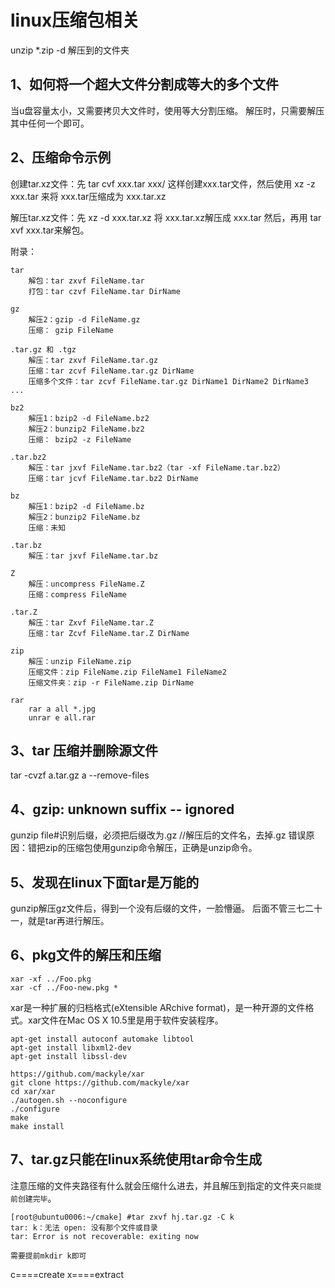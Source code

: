 # linux压缩包相关

unzip *.zip -d 解压到的文件夹

## 1、如何将一个超大文件分割成等大的多个文件
当u盘容量太小，又需要拷贝大文件时，使用等大分割压缩。
解压时，只需要解压其中任何一个即可。

## 2、压缩命令示例
创建tar.xz文件：先 tar cvf xxx.tar xxx/ 这样创建xxx.tar文件，然后使用 xz -z xxx.tar 来将 xxx.tar压缩成为 xxx.tar.xz

解压tar.xz文件：先 xz -d xxx.tar.xz 将 xxx.tar.xz解压成 xxx.tar 然后，再用 tar xvf xxx.tar来解包。

附录：
```
tar
    解包：tar zxvf FileName.tar
    打包：tar czvf FileName.tar DirName

gz
    解压2：gzip -d FileName.gz
    压缩： gzip FileName

.tar.gz 和 .tgz
    解压：tar zxvf FileName.tar.gz
    压缩：tar zcvf FileName.tar.gz DirName
    压缩多个文件：tar zcvf FileName.tar.gz DirName1 DirName2 DirName3 ...

bz2
    解压1：bzip2 -d FileName.bz2
    解压2：bunzip2 FileName.bz2
    压缩： bzip2 -z FileName

.tar.bz2
    解压：tar jxvf FileName.tar.bz2（tar -xf FileName.tar.bz2）
    压缩：tar jcvf FileName.tar.bz2 DirName

bz
    解压1：bzip2 -d FileName.bz
    解压2：bunzip2 FileName.bz
    压缩：未知

.tar.bz
    解压：tar jxvf FileName.tar.bz

Z
    解压：uncompress FileName.Z
    压缩：compress FileName

.tar.Z
    解压：tar Zxvf FileName.tar.Z
    压缩：tar Zcvf FileName.tar.Z DirName

zip
    解压：unzip FileName.zip
    压缩文件：zip FileName.zip FileName1 FileName2
    压缩文件夹：zip -r FileName.zip DirName 

rar
    rar a all *.jpg
    unrar e all.rar
```

## 3、tar 压缩并删除源文件
tar -cvzf  a.tar.gz a --remove-files

## 4、gzip: unknown suffix -- ignored
gunzip file#识别后缀，必须把后缀改为.gz //解压后的文件名，去掉.gz
错误原因：错把zip的压缩包使用gunzip命令解压，正确是unzip命令。

## 5、发现在linux下面tar是万能的
gunzip解压gz文件后，得到一个没有后缀的文件，一脸懵逼。
后面不管三七二十一，就是tar再进行解压。

## 6、pkg文件的解压和压缩
```
xar -xf ../Foo.pkg
xar -cf ../Foo-new.pkg *
```

xar是一种扩展的归档格式(eXtensible ARchive format)，是一种开源的文件格式。xar文件在Mac OS X 10.5里是用于软件安装程序。
```
apt-get install autoconf automake libtool
apt-get install libxml2-dev
apt-get install libssl-dev

https://github.com/mackyle/xar
git clone https://github.com/mackyle/xar
cd xar/xar
./autogen.sh --noconfigure
./configure
make
make install
```

## 7、tar.gz只能在linux系统使用tar命令生成
注意压缩的文件夹路径有什么就会压缩什么进去，并且解压到指定的文件夹`只能提前创建完毕`。
```
[root@ubuntu0006:~/cmake] #tar zxvf hj.tar.gz -C k
tar: k：无法 open: 没有那个文件或目录
tar: Error is not recoverable: exiting now

需要提前mkdir k即可
```
c====create
x====extract





